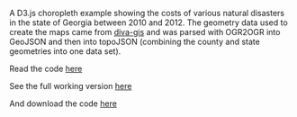 A D3.js choropleth example showing the costs of various natural disasters in the state of Georgia between 2010 and 2012.  The geometry data used to create the maps came from [diva-gis](http://www.diva-gis.org/gdata) and was parsed with OGR2OGR into GeoJSON and then into topoJSON (combining the county and state geometries into one data set).

Read the code [here](http://bl.ocks.org/mbeasley/6821149)

See the full working version [here](http://bl.ocks.org/mbeasley/raw/6821149/)

And download the code [here](https://github.com/mbeasley/ga-choropleth)